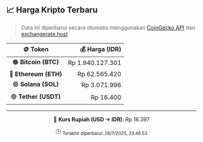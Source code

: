 

<!-- HARGA_KRIPTO -->
## 📈 Harga Kripto Terbaru

> Data ini diperbarui secara otomatis menggunakan [CoinGecko API](https://www.coingecko.com/) dan [exchangerate.host](https://exchangerate.host/)

<div align="center">

| 🪙 Token | 💰 Harga (IDR) |
|:------:|---------------:|
| 🟠 **Bitcoin (BTC)**   | Rp 1.940.127.301 |
| 🔵 **Ethereum (ETH)**  | Rp 62.565.420 |
| 🟣 **Solana (SOL)**    | Rp 3.071.996 |
| 🟢 **Tether (USDT)**   | Rp 16.400 |

---

💱 **Kurs Rupiah (USD → IDR)**: Rp 16.397

🕒 <sub>Terakhir diperbarui: 28/7/2025, 23.46.53</sub>

</div>
<!-- /HARGA_KRIPTO -->